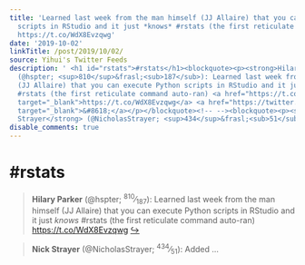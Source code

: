 ```yaml
---
title: 'Learned last week from the man himself (JJ Allaire) that you can execute Python
  scripts in RStudio and it just *knows* #rstats (the first reticulate command auto-ran)
  https://t.co/WdX8Evzqwg'
date: '2019-10-02'
linkTitle: /post/2019/10/02/
source: Yihui's Twitter Feeds
description: ' <h1 id="rstats">#rstats</h1><blockquote><p><strong>Hilary Parker</strong>
  (@hspter; <sup>810</sup>&frasl;<sub>187</sub>): Learned last week from the man himself
  (JJ Allaire) that you can execute Python scripts in RStudio and it just <em>knows</em>
  #rstats (the first reticulate command auto-ran) <a href="https://t.co/WdX8Evzqwg"
  target="_blank">https://t.co/WdX8Evzqwg</a> <a href="https://twitter.com/xieyihui/status/1178799955999281152"
  target="_blank">&#8618;</a></p></blockquote><!-- --><blockquote><p><strong>Nick
  Strayer</strong> (@NicholasStrayer; <sup>434</sup>&frasl;<sub>51</sub>): Added  ...'
disable_comments: true
---
```

 <h1 id="rstats">#rstats</h1><blockquote><p><strong>Hilary Parker</strong> (@hspter; <sup>810</sup>&frasl;<sub>187</sub>): Learned last week from the man himself (JJ Allaire) that you can execute Python scripts in RStudio and it just <em>knows</em> #rstats (the first reticulate command auto-ran) <a href="https://t.co/WdX8Evzqwg" target="_blank">https://t.co/WdX8Evzqwg</a> <a href="https://twitter.com/xieyihui/status/1178799955999281152" target="_blank">&#8618;</a></p></blockquote><!-- --><blockquote><p><strong>Nick Strayer</strong> (@NicholasStrayer; <sup>434</sup>&frasl;<sub>51</sub>): Added  ...